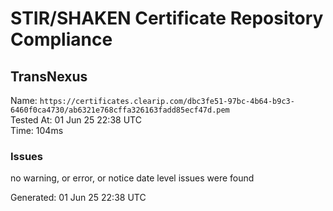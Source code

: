 # STIR/SHAKEN Certificate Repository Compliance

## TransNexus

Name: `https://certificates.clearip.com/dbc3fe51-97bc-4b64-b9c3-6460f0ca4730/ab6321e768cffa326163fadd85ecf47d.pem`\
Tested At: 01 Jun 25 22:38 UTC\
Time: 104ms

### Issues

no warning, or error, or notice date level issues were found

Generated: 01 Jun 25 22:38 UTC